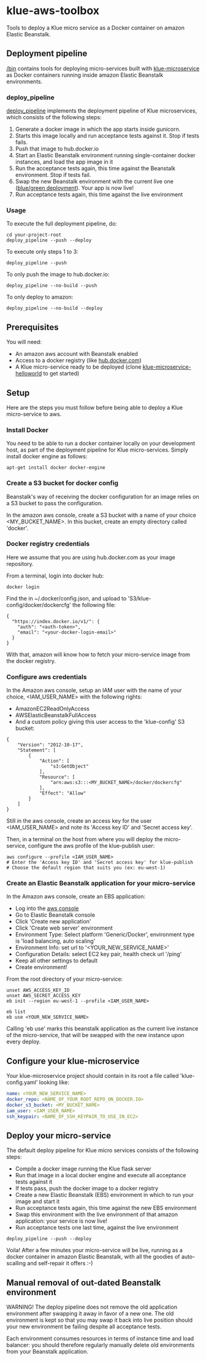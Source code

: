 # klue-aws-toolbox

Tools to deploy a Klue micro service as a Docker container on amazon Elastic
Beanstalk.

## Deployment pipeline

[/bin](https://github.com/erwan-lemonnier/klue-aws-toolbox/tree/master/bin)
contains tools for deploying micro-services built with
[klue-microservice](https://github.com/erwan-lemonnier/klue-microservice) as
Docker containers running inside amazon Elastic Beanstalk environments.

### deploy_pipeline

[deploy_pipeline](https://github.com/erwan-lemonnier/klue-aws-toolbox/blob/master/bin/deploy_pipeline)
implements the deployment pipeline of Klue microservices, which consists of the
following steps:

1. Generate a docker image in which the app starts inside gunicorn.
1. Starts this image locally and run acceptance tests against it. Stop if tests fails.
1. Push that image to hub.docker.io
1. Start an Elastic Beanstalk environment running single-container docker instances, and
load the app image in it
1. Run the acceptance tests again, this time against the Beanstalk environment. Stop if tests fail.
1. Swap the new Beanstalk environment with the current live one ([blue/green
deployment](http://docs.aws.amazon.com/elasticbeanstalk/latest/dg/using-features.CNAMESwap.html)).
Your app is now live!
1. Run acceptance tests again, this time against the live environment

### Usage

To execute the full deployment pipeline, do:

```
cd your-project-root
deploy_pipeline --push --deploy
```

To execute only steps 1 to 3:

```
deploy_pipeline --push
```

To only push the image to hub.docker.io:

```
deploy_pipeline --no-build --push
```

To only deploy to amazon:

```
deploy_pipeline --no-build --deploy
```

## Prerequisites

You will need:

* An amazon aws account with Beanstalk enabled
* Access to a docker registry (like [hub.docker.com](https://hub.docker.com/))
* A Klue micro-service ready to be deployed (clone [klue-microservice-helloworld](https://github.com/erwan-lemonnier/klue-microservice-helloworld) to get started)

## Setup

Here are the steps you must follow before being able to deploy a Klue
micro-service to aws.

### Install Docker

You need to be able to run a docker container locally on your development host,
as part of the deployment pipeline for Klue micro-services. Simply install
docker engine as follows:

```shell
apt-get install docker docker-engine
```

### Create a S3 bucket for docker config

Beanstalk's way of receiving the docker configuration for an image relies on a
S3 bucket to pass the configuration.

In the amazon aws console, create a S3 bucket with a name of your choice
<MY_BUCKET_NAME>. In this bucket, create an empty directory called 'docker'.

### Docker registry credentials

Here we assume that you are using hub.docker.com as your image repository.

From a terminal, login into docker hub:

```shell
docker login
```

Find the <auth-token> in ~/.docker/config.json, and upload to
'S3/klue-config/docker/dockercfg' the following file:

```shell
{
  "https://index.docker.io/v1/": {
    "auth": "<auth-token>",
    "email": "<your-docker-login-email>"
  }
}
```

With that, amazon will know how to fetch your micro-service image from the
docker registry.

### Configure aws credentials

In the Amazon aws console, setup an IAM user with the name of your choice,
<IAM_USER_NAME> with the following rights:

* AmazonEC2ReadOnlyAccess
* AWSElasticBeanstalkFullAccess
* And a custom policy giving this user access to the 'klue-config' S3 bucket:

```
{
    "Version": "2012-10-17",
    "Statement": [
        {
            "Action": [
                "s3:GetObject"
            ],
            "Resource": [
                "arn:aws:s3:::<MY_BUCKET_NAME>/docker/dockercfg"
            ],
            "Effect": "Allow"
        }
    ]
}
```

Still in the aws console, create an access key for the user <IAM_USER_NAME> and
note its 'Access key ID' and 'Secret access key'.

Then, in a terminal on the host from where you will deploy the micro-service,
configure the aws profile of the klue-publish user:

```shell
aws configure --profile <IAM_USER_NAME>
# Enter the 'Access key ID' and 'Secret access key' for klue-publish
# Choose the default region that suits you (ex: eu-west-1)
```

### Create an Elastic Beanstalk application for your micro-service

In the Amazon aws console, create an EBS application:
* Log into the [aws console](https://eu-west-1.console.aws.amazon.com/elasticbeanstalk)
* Go to Elastic Beanstalk console
* Click 'Create new application'
* Click 'Create web server' environment
* Environment Type: Select platform 'Generic/Docker', environment type is 'load balancing, auto scaling'
* Environment Info: set url to '<YOUR_NEW_SERVICE_NAME>'
* Configuration Details: select EC2 key pair, health check url '/ping'
* Keep all other settings to default
* Create environment!

From the root directory of your micro-service:

```shell
unset AWS_ACCESS_KEY_ID
unset AWS_SECRET_ACCESS_KEY
eb init --region eu-west-1 --profile <IAM_USER_NAME>

eb list
eb use <YOUR_NEW_SERVICE_NAME>
```

Calling 'eb use' marks this beanstalk application as the current live instance
of the micro-service, that will be swapped with the new instance upon every
deploy.

## Configure your klue-microservice

Your klue-microservice project should contain in its root a file called
'klue-config.yaml' looking like:

```yaml
name: <YOUR_NEW_SERVICE_NAME>
docker_repo: <NAME_OF_YOUR_ROOT_REPO_ON_DOCKER.IO>
docker_s3_bucket: <MY_BUCKET_NAME>
iam_user: <IAM_USER_NAME>
ssh_keypair: <NAME_OF_SSH_KEYPAIR_TO_USE_IN_EC2>
```

## Deploy your micro-service

The default deploy pipeline for Klue micro services consists of the following
steps:
* Compile a docker image running the Klue flask server
* Run that image in a local docker engine and execute all acceptance tests against it
* If tests pass, push the docker image to a docker registry
* Create a new Elastic Beanstalk (EBS) environment in which to run your image and start it
* Run acceptance tests again, this time against the new EBS environment
* Swap this environment with the live environment of that amazon application: your service is now live!
* Run acceptance tests one last time, against the live environment

```shell
deploy_pipeline --push --deploy
```

Voila! After a few minutes your micro-service will be live, running as a docker
container in amazon Elastic Beanstalk, with all the goodies of auto-scalling
and self-repair it offers :-)

## Manual removal of out-dated Beanstalk environment

WARNING! The deploy pipeline does not remove the old application environment
after swapping it away in favor of a new one. The old environment is kept so
that you may swap it back into live position should your new environment be
failing despite all acceptance tests.

Each environment consumes resources in terms of instance time and load
balancer: you should therefore regularly manually delete old environments from
your Beanstalk application.
